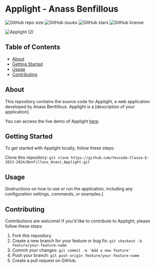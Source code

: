 # Applight - Anass Benfillous

![GitHub repo size](https://img.shields.io/github/repo-size/Youcode-Classe-E-2023-2024/Benfillous_Anass_Applight)
![GitHub issues](https://img.shields.io/github/issues/Youcode-Classe-E-2023-2024/Benfillous_Anass_Applight)
![GitHub stars](https://img.shields.io/github/stars/Youcode-Classe-E-2023-2024/Benfillous_Anass_Applight)
![GitHub license](https://img.shields.io/github/license/Youcode-Classe-E-2023-2024/Benfillous_Anass_Applight)

![Applight (2)](https://github.com/Youcode-Classe-E-2023-2024/Benfillous_Anass_Applight/assets/109225791/c7966335-0e4d-4b05-a287-20e1255c3c50)



## Table of Contents

- [About](#about)
- [Getting Started](#getting-started)
- [Usage](#usage)
- [Contributing](#contributing)

## About

This repository contains the source code for Applight, a web application developed by Anass Benfillous. Applight is a [description of your application].

You can access the live demo of Applight [here](https://youcode-classe-e-2023-2024.github.io/Benfillous_Anass_Applight/).

## Getting Started

To get started with Applight locally, follow these steps:

Clone this repository: `git clone https://github.com/Youcode-Classe-E-2023-2024/Benfillous_Anass_Applight.git`

## Usage

[Instructions on how to use or run the application, including any configuration settings, commands, or examples.]

## Contributing

Contributions are welcome! If you'd like to contribute to Applight, please follow these steps:

1. Fork this repository.
2. Create a new branch for your feature or bug fix: `git checkout -b feature/your-feature-name`
3. Commit your changes: `git commit -m 'Add a new feature'`
4. Push your branch: `git push origin feature/your-feature-name`
5. Create a pull request on GitHub.
